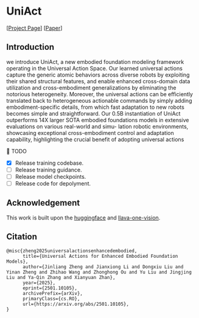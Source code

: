 # UniAct

[[Project Page](https://2toinf.github.io/UniAct/)] [[Paper](https://arxiv.org/abs/2501.10105)]

## Introduction

we introduce UniAct, a new embodied foundation modeling framework operating in the Universal Action Space. Our learned universal actions capture the generic atomic behaviors across diverse robots by exploiting their shared structural features, and enable enhanced cross-domain data utilization and cross-embodiment generalizations by eliminating the notorious heterogeneity. Moreover, the universal actions can be efficiently translated back to heterogeneous actionable commands by simply adding embodiment-specific details, from which fast adaptation to new robots becomes simple and straightforward. Our 0.5B instantiation of UniAct outperforms 14X larger SOTA embodied foundations models in extensive evaluations on various real-world and simu- lation robotic environments, showcasing exceptional cross-embodiment control and adaptation capability, highlighting the crucial benefit of adopting universal actions



📆 TODO

- [X] Release training codebase.
- [ ] Release training guidance.
- [ ] Release model checkpoints.
- [ ] Release code for depolyment.

## Acknowledgement

This work is built upon the [huggingface](https://github.com/huggingface/transformers.git) and [llava-one-vision](https://github.com/LLaVA-VL/LLaVA-NeXT.git).

## Citation

```
@misc{zheng2025universalactionsenhancedembodied,
      title={Universal Actions for Enhanced Embodied Foundation Models}, 
      author={Jinliang Zheng and Jianxiong Li and Dongxiu Liu and Yinan Zheng and Zhihao Wang and Zhonghong Ou and Yu Liu and Jingjing Liu and Ya-Qin Zhang and Xianyuan Zhan},
      year={2025},
      eprint={2501.10105},
      archivePrefix={arXiv},
      primaryClass={cs.RO},
      url={https://arxiv.org/abs/2501.10105}, 
}
  
```


